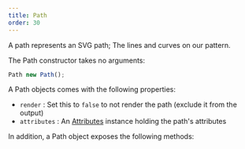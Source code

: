 ```yaml
---
title: Path
order: 30
---
```


A path represents an SVG path; The lines and curves on our pattern.

The Path constructor takes no arguments:

```js
Path new Path();
```

A Path objects comes with the following properties:

- `render` : Set this to `false` to not render the path (exclude it from the output)
- `attributes` : An [Attributes](/reference/api/attributes) instance holding the path's attributes

In addition, a Path object exposes the following methods:

<ReadMore list />
